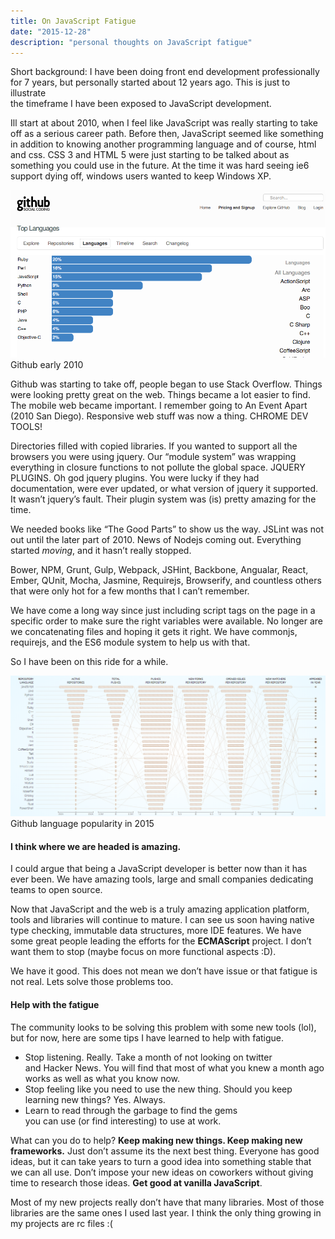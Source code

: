 ```yaml
---
title: On JavaScript Fatigue
date: "2015-12-28"
description: "personal thoughts on JavaScript fatigue"
---
```


Short background: I have been doing front end development professionally for 7 years, but personally started about 12 years ago. This is just to illustrate  
the timeframe I have been exposed to JavaScript development.

Ill start at about 2010, when I feel like JavaScript was really starting to take  
off as a serious career path. Before then, JavaScript seemed like something in addition to knowing another programming language and of course, html and css. CSS 3 and HTML 5 were just starting to be talked about as something you could use in the future. At the time it was hard seeing ie6 support dying off, windows users wanted to keep Windows XP.

![Github early 2010](./github.png)
Github early 2010

Github was starting to take off, people began to use Stack Overflow. Things were looking pretty great on the web. Things became a lot easier to find. The mobile web became important. I remember going to An Event Apart (2010 San Diego). Responsive web stuff was now a thing. CHROME DEV TOOLS!

Directories filled with copied libraries. If you wanted to support all the browsers you were using jquery. Our “module system” was wrapping everything in closure functions to not pollute the global space. JQUERY PLUGINS. Oh god jquery plugins. You were lucky if they had documentation, were ever updated, or what version of jquery it supported. It wasn’t jquery’s fault. Their plugin system was (is) pretty amazing for the time.

We needed books like “The Good Parts” to show us the way. JSLint was not out until the later part of 2010. News of Nodejs coming out. Everything started _moving_, and it hasn’t really stopped.

Bower, NPM, Grunt, Gulp, Webpack, JSHint, Backbone, Angualar, React, Ember, QUnit, Mocha, Jasmine, Requirejs, Browserify, and countless others that were only hot for a few months that I can’t remember.

We have come a long way since just including script tags on the page in a specific order to make sure the right variables were available. No longer are we concatenating files and hoping it gets it right. We have commonjs, requirejs, and the ES6 module system to help us with that.

So I have been on this ride for a while.

![Github language popularity in 2015](./language-popularity.png)
Github language popularity in 2015

#### I think where we are headed is amazing.

I could argue that being a JavaScript developer is better now than it has ever been. We have amazing tools, large and small companies dedicating teams to open source.

Now that JavaScript and the web is a truly amazing application platform, tools and libraries will continue to mature. I can see us soon having native type checking, immutable data structures, more IDE features. We have some great people leading the efforts for the **ECMAScript** project. I don’t want them to stop (maybe focus on more functional aspects :D).

We have it good. This does not mean we don’t have issue or that fatigue is not real. Lets solve those problems too.

#### Help with the fatigue

The community looks to be solving this problem with some new tools (lol), but for now, here are some tips I have learned to help with fatigue.

- Stop listening. Really. Take a month of not looking on twitter  
  and Hacker News. You will find that most of what you knew a month ago works as well as what you know now.
- Stop feeling like you need to use the new thing. Should you keep  
  learning new things? Yes. Always.
- Learn to read through the garbage to find the gems  
  you can use (or find interesting) to use at work.

What can you do to help? **Keep making new things. Keep making new frameworks.** Just don’t assume its the next best thing. Everyone has good ideas, but it can take years to turn a good idea into something stable that we can all use. Don’t impose your new ideas on coworkers without giving time to research those ideas. **Get good at vanilla JavaScript**.

Most of my new projects really don’t have that many libraries. Most of those libraries are the same ones I used last year. I think the only thing growing in my projects are rc files :(
